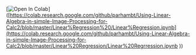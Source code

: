 [![Open In Colab](https://colab.research.google.com/assets/colab-badge.svg)]([https://colab.research.google.com/github/parhambt/Using-Linear-Algebra-in-simple-Image-Processing-for-Calc2/blob/master/Linear%Regression%20/Linear%Regression.ipynb](https://colab.research.google.com/github/parhambt/Using-Linear-Algebra-in-simple-Image-Processing-for-Calc2/blob/master/Linear%20Regression/Linear%20Regrression.ipynb
))
